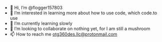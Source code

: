 - 👋 Hi, I’m @flogger157803
- 👀 I’m interested in learning more about how to use code, which code.to use
- 🌱 I’m currently learning slowly
- 💞️ I’m looking to collaborate on nothing yet, for I am still a mushroom
- 📫 How to reach me otg360des.llc@protonmail.com

<!---
flogger157803/flogger157803 is a ✨ special ✨ repository because its `README.md` (this file) appears on your GitHub profile.
You can click the Preview link to take a look at your changes.
--->

